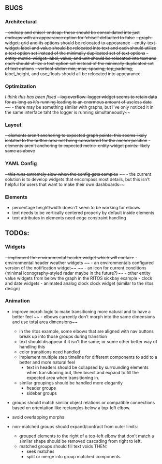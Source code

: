 ## BUGS
### Architectural
~~- endcap and chisel-endcap: these should be consolidated into just endcaps with an appearance option for 'chisel' defaulted to false~~
~~- graph-widget: grid and its options should be relocated to appearance~~
~~- entity-text-widget: label and value should be relocated into text and each should utilize a text option set instead of the minimally duplicated set of text options~~
~~- entity-metric-widget: label, value, and unit should be relocated into text and each should utilize a text option set instead of the minimally duplicated set of text options~~
~~- vertical-slider: min, max, spacing, top_padding, label_height, and use_floats should all be relocated into appearance~~

### Optimization
*I think this has been fixed*
~~- log overflow: logger widget seems to retain data for as long as it's running leading to an enormous amount of useless data~~
~~    - there may be something similar with graphs, but I've only noticed it in the same interface taht the logger is running simultaneously~~

### Layout
~~- elements aren't anchoring to expected graph points: this seems likely isolated to the button area not being considered for the anchor position~~
~~- elements aren't anchoring to expected metric-entity widget points: likely same as above~~

### YAML Config
~~- this runs extremely slow when the config gets complex~~
~~    - the current solution is to develop widgets that encompass most details, but this isn't helpful for users that want to make their own dashboards~~
    
### Elements
- percentage height/width doesn't seem to be working for elbows
- text needs to be vertically centered properly by default inside elements
- text attributes in elements need edge constraint handling

## TODOs:
### Widgets
~~- implement the environmental header widget which will contain:~~
    - environmental header weather widgets
~~    - an environmentals configured version of the notification widget~~
~~    - an icon for current conditions (minimal iconography-styled radar maybe in the future?)~~
        - other entity value widgets from below the graph in the RITOS sickbay example
    - clock and date widgets
    - animated analog clock clock widget (similar to the ritos design)

### Animation
- improve morph logic to make transitioning more natural and to have a better feel
~~    - elbows currently don't morph into the same dimensions and use total area dimensions~~
    - in the ritos example, some elbows that are aligned with nav buttons break up into those groups during transition
    - text should disappear if it isn't the same; or some other better way of handling this
    - color transitions need handled
    - implement multiple step timeline for different components to add to a better and more natural feel
        - text in headers should be collapsed by surrounding elements when transitioning out, then bisect and expand to fill the expected area when transitioning in.
    - similar groupings should be handled more elegantly
        - header groups
        - sidebar groups

- groups should match similar object relations or compatible connections based on orientation like rectangles below a top-left elbow.
- avoid overlapping morphs
- non-matched groups should expand/contract from outer limits:
    - grouped elements to the right of a top-left elbow that don't match a similar shape should be removed cascading from right to left.
    - matched groups should fill text voids THEN:
        - seek matches
        - split or merge into group matched components
        